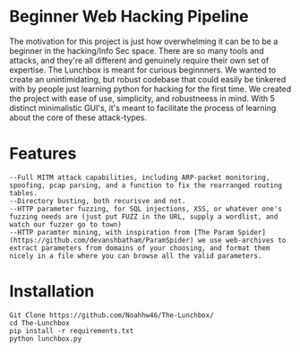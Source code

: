 # Beginner Web Hacking Pipeline

The motivation for this project is just how overwhelming it can be to be a beginner in the hacking/Info Sec space. There are so many tools and attacks, and they're all different and genuinely require their own set of expertise. The Lunchbox is meant for curious beginnners. We wanted to create an unintimidating, but robust codebase that could easily be tinkered with by people just learning python for hacking for the first time. We created the project with ease of use, simplicity, and robustneess in mind. With 5 distinct minimalistic GUI's, it's meant to facilitate the process of learning about the core of these attack-types.

# Features
	--Full MITM attack capabilities, including ARP-packet monitoring, spoofing, pcap parsing, and a function to fix the rearranged routing tables.
	--Directory busting, both recurisve and not.
	--HTTP parameter fuzzing, for SQL injections, XSS, or whatever one's fuzzing needs are (just put FUZZ in the URL, supply a wordlist, and watch our fuzzer go to town)
	--HTTP paramter mining, with inspiration from [The Param Spider](https://github.com/devanshbatham/ParamSpider) we use web-archives to extract parameters from domains of your choosing, and format them nicely in a file where you can browse all the valid parameters.
	
# Installation 
```
Git Clone https://github.com/Noahhw46/The-Lunchbox/ 
cd The-Lunchbox 
pip install -r requirements.txt 
python lunchbox.py 
```


